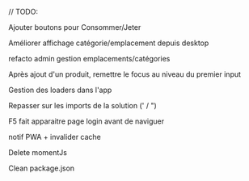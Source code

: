 // TODO:

Ajouter boutons pour Consommer/Jeter

Améliorer affichage catégorie/emplacement depuis desktop

refacto admin gestion emplacements/catégories

Après ajout d'un produit, remettre le focus au niveau du premier input

Gestion des loaders dans l'app

Repasser sur les imports de la solution (' / ")

F5 fait apparaitre page login avant de naviguer

notif PWA + invalider cache

Delete momentJs

Clean package.json
